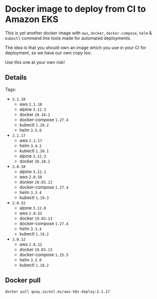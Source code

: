 # Docker image to deploy from CI to Amazon EKS

This is yet another docker image with `aws`, `docker`, `docker-compose`, `helm` & `kubectl` command line tools made for automated deployments.

The idea is that you should own an image which you use in your CI for deployment, so we have our own copy too.

Use this one at your own risk!

## Details

Tags:
  * `2.1.18`
    * aws `2.1.18`
	* alpine `3.12.3`
	* docker `20.10.2`
    * docker-compose `1.27.4`
	* kubectl `1.20.2`
	* helm `3.5.0`
  * `2.1.17`
    * aws `2.1.17`
	* helm `3.4.2`
	* kubectl `1.20.1`
	* alpine `3.12.3`
	* docker `20.10.2`
  * `2.0.58`
	* alpine `3.12.1`
    * aws `2.0.58`
    * docker `19.03.13`
    * docker-compose `1.27.4`
    * helm `3.3.4`
    * kubectl `1.19.3`
  * `2.0.52`
	* alpine `3.12.0`
    * aws `2.0.52`
    * docker `19.03.13`
    * docker-compose `1.27.4`
    * helm `3.3.4`
    * kubectl `1.19.2`
  * `2.0.12`
    * aws `2.0.12`
    * docker `19.03.13`
    * docker-compose `1.25.5`
    * helm `3.2.0`
    * kubectl `1.18.2`

## Docker pull

```shell
docker pull quay.io/evl.ms/aws-k8s-deploy:2.1.17
```
